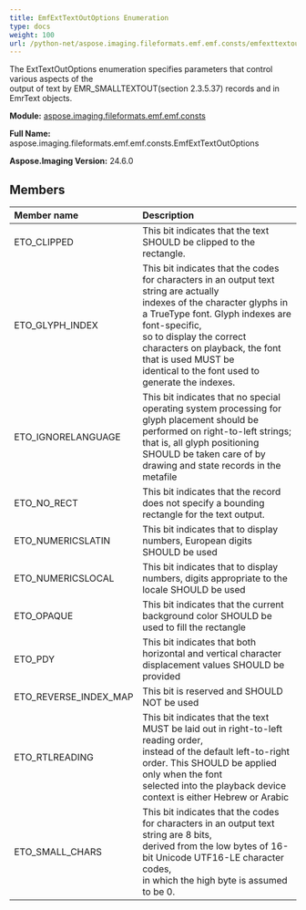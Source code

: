 ```yaml
---
title: EmfExtTextOutOptions Enumeration
type: docs
weight: 100
url: /python-net/aspose.imaging.fileformats.emf.emf.consts/emfexttextoutoptions/
---
```


The ExtTextOutOptions enumeration specifies parameters that control various aspects of the<br/>            output of text by EMR_SMALLTEXTOUT(section 2.3.5.37) records and in EmrText objects.

**Module:** [aspose.imaging.fileformats.emf.emf.consts](/imaging/python-net/aspose.imaging.fileformats.emf.emf.consts/)

**Full Name:** aspose.imaging.fileformats.emf.emf.consts.EmfExtTextOutOptions

**Aspose.Imaging Version:** 24.6.0

## **Members**
| **Member name** | **Description** |
| :- | :- |
| ETO_CLIPPED | This bit indicates that the text SHOULD be clipped to the rectangle. |
| ETO_GLYPH_INDEX | This bit indicates that the codes for characters in an output text string are actually <br/>            indexes of the character glyphs in a TrueType font. Glyph indexes are font-specific, <br/>            so to display the correct characters on playback, the font that is used MUST be <br/>            identical to the font used to generate the indexes. |
| ETO_IGNORELANGUAGE | This bit indicates that no special operating system processing for glyph placement should be <br/>            performed on right-to-left strings; that is, all glyph positioning SHOULD be taken care of by <br/>            drawing and state records in the metafile |
| ETO_NO_RECT | This bit indicates that the record does not specify a bounding rectangle for the text output. |
| ETO_NUMERICSLATIN | This bit indicates that to display numbers, European digits SHOULD be used |
| ETO_NUMERICSLOCAL | This bit indicates that to display numbers, digits appropriate to the locale SHOULD be used |
| ETO_OPAQUE | This bit indicates that the current background color SHOULD be used to fill the rectangle |
| ETO_PDY | This bit indicates that both horizontal and vertical character displacement values SHOULD be provided |
| ETO_REVERSE_INDEX_MAP | This bit is reserved and SHOULD NOT be used |
| ETO_RTLREADING | This bit indicates that the text MUST be laid out in right-to-left reading order, <br/>            instead of the default left-to-right order. This SHOULD be applied only when the font<br/>            selected into the playback device context is either Hebrew or Arabic |
| ETO_SMALL_CHARS | This bit indicates that the codes for characters in an output text string are 8 bits, <br/>            derived from the low bytes of 16-bit Unicode UTF16-LE character codes, <br/>            in which the high byte is assumed to be 0. |
